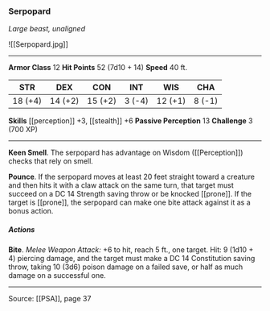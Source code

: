 ### Serpopard
_Large beast, unaligned_

![[Serpopard.jpg]]




---

**Armor Class** 12
**Hit Points** 52 (7d10 + 14)
**Speed** 40 ft.

| STR     | DEX     | CON     | INT     | WIS     | CHA     |
|---------|---------|---------|---------|---------|---------|
| 18 (+4) | 14 (+2) | 15 (+2) | 3 (-4) | 12 (+1) | 8 (-1) |

**Skills** [[perception]] +3, [[stealth]] +6
**Passive Perception** 13
**Challenge** 3 (700 XP)

---

**Keen Smell**. The serpopard has advantage on Wisdom ([[Perception]]) checks that rely on smell.

**Pounce**. If the serpopard moves at least 20 feet straight toward a creature and then hits it with a claw attack on the same turn, that target must succeed on a DC 14 Strength saving throw or be knocked [[prone]]. If the target is [[prone]], the serpopard can make one bite attack against it as a bonus action.

##### Actions
**Bite**. _Melee Weapon Attack:_ +6 to hit, reach 5 ft., one target. Hit: 9 (1d10 + 4) piercing damage, and the target must make a DC 14 Constitution saving throw, taking 10 (3d6) poison damage on a failed save, or half as much damage on a successful one.


---

Source: [[PSA]], page 37